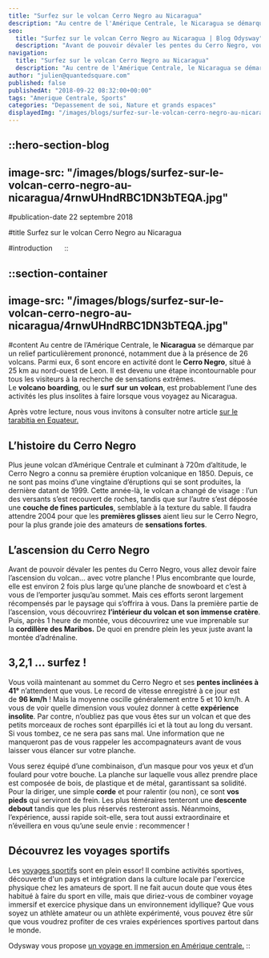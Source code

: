 ```yaml
---
title: "Surfez sur le volcan Cerro Negro au Nicaragua"
description: "Au centre de l'Amérique Centrale, le Nicaragua se démarque par un relief particulièrement prononce, notamment due a la présence de 26 volcans. Parmi eux, 6 sont encore en activité dont le Cerro Negro , situe a 25 km au nord-ouest de Leon. Il est devenu une étape incontournable pour tous ..."
seo:
  title: "Surfez sur le volcan Cerro Negro au Nicaragua | Blog Odysway"
  description: "Avant de pouvoir dévaler les pentes du Cerro Negro, vous allez devoir faire l'ascension du volcan. Mais ces efforts seront bien récompensés!"
navigation:
  title: "Surfez sur le volcan Cerro Negro au Nicaragua"
  description: "Au centre de l'Amérique Centrale, le Nicaragua se démarque par un relief particulièrement prononce, notamment due a la présence de 26 volcans. Parmi eux, 6 sont encore en activité dont le Cerro Negro , situe a 25 km au nord-ouest de Leon. Il est devenu une étape incontournable pour tous ..."
author: "julien@quantedsquare.com"
published: false
publishedAt: "2018-09-22 08:32:00+00:00"
tags: "Amerique Centrale, Sports"
categories: "Depassement de soi, Nature et grands espaces"
displayedImg: "/images/blogs/surfez-sur-le-volcan-cerro-negro-au-nicaragua/4rnwUHndRBC1DN3bTEQA.jpg"
---
```


::hero-section-blog
---
image-src: "/images/blogs/surfez-sur-le-volcan-cerro-negro-au-nicaragua/4rnwUHndRBC1DN3bTEQA.jpg"
---
#publication-date
22 septembre 2018

#title
Surfez sur le volcan Cerro Negro au Nicaragua

#introduction
    
::

::section-container
---
image-src: "/images/blogs/surfez-sur-le-volcan-cerro-negro-au-nicaragua/4rnwUHndRBC1DN3bTEQA.jpg"
---
#content
Au centre de l’Amérique Centrale, le **Nicaragua** se démarque par un relief particulièrement prononcé, notamment due à la présence de 26 volcans. Parmi eux, 6 sont encore en activité dont le **Cerro Negro**, situé à 25 km au nord-ouest de Leon. Il est devenu une étape incontournable pour tous les visiteurs à la recherche de sensations extrêmes. Le **volcano** **boarding**, ou le **surf** **sur** **un** **volcan**, est probablement l’une des activités les plus insolites à faire lorsque vous voyagez au Nicaragua.

Après votre lecture, nous vous invitons à consulter notre article [sur le tarabitia en Equateur.](https://odysway.com/quest-ce-que-la-tarabita-en-equateur)

## L’histoire du Cerro Negro

Plus jeune volcan d’Amérique Centrale et culminant à 720m d’altitude, le Cerro Negro a connu sa première éruption volcanique en 1850. Depuis, ce ne sont pas moins d’une vingtaine d’éruptions qui se sont produites, la dernière datant de 1999. Cette année-là, le volcan a changé de visage : l’un des versants s’est recouvert de roches, tandis que sur l’autre s’est déposée une **couche de fines particules**, semblable à la texture du sable. Il faudra attendre 2004 pour que les **premières glisses** aient lieu sur le Cerro Negro, pour la plus grande joie des amateurs de **sensations fortes**.

## L’ascension du Cerro Negro

Avant de pouvoir dévaler les pentes du Cerro Negro, vous allez devoir faire l’ascension du volcan… avec votre planche ! Plus encombrante que lourde, elle est environ 2 fois plus large qu’une planche de snowboard et c’est à vous de l’emporter jusqu’au sommet. Mais ces efforts seront largement récompensés par le paysage qui s’offrira à vous. Dans la première partie de l’ascension, vous découvrirez **l’intérieur du volcan et son immense cratère**. Puis, après 1 heure de montée, vous découvrirez une vue imprenable sur la **cordillère des Maribos.** De quoi en prendre plein les yeux juste avant la montée d’adrénaline.

## 3,2,1 … surfez !

Vous voilà maintenant au sommet du Cerro Negro et ses **pentes inclinées à 41°** n’attendent que vous. Le record de vitesse enregistré à ce jour est de **96 km/h** ! Mais la moyenne oscille généralement entre 5 et 10 km/h. A vous de voir quelle dimension vous voulez donner à cette **expérience insolite**. Par contre, n’oubliez pas que vous êtes sur un volcan et que des petits morceaux de roches sont éparpillés ici et là tout au long du versant. Si vous tombez, ce ne sera pas sans mal. Une information que ne manqueront pas de vous rappeler les accompagnateurs avant de vous laisser vous élancer sur votre planche.

Vous serez équipé d’une combinaison, d’un masque pour vos yeux et d’un foulard pour votre bouche. La planche sur laquelle vous allez prendre place est composée de bois, de plastique et de métal, garantissant sa solidité. Pour la diriger, une simple **corde** et pour ralentir (ou non), ce sont **vos pieds** qui serviront de frein. Les plus téméraires tenteront une **descente debout** tandis que les plus réservés resteront assis. Néanmoins, l’expérience, aussi rapide soit-elle, sera tout aussi extraordinaire et n’éveillera en vous qu’une seule envie : recommencer !

## Découvrez les voyages sportifs

Les [voyages sportifs](https://odysway.com/thematiques/voyage-sportif) sont en plein essor! Il combine activités sportives, découverte d'un pays et intégration dans la culture locale par l'exercice physique chez les amateurs de sport. Il ne fait aucun doute que vous êtes habitué à faire du sport en ville, mais que diriez-vous de combiner voyage immersif et exercice physique dans un environnement idyllique? Que vous soyez un athlète amateur ou un athlète expérimenté, vous pouvez être sûr que vous voudrez profiter de ces vraies expériences sportives partout dans le monde.

Odysway vous propose [un voyage en immersion en Amérique centrale.](https://odysway.com/destinations/amerique-centrale)
::
